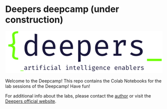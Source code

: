 # Deepers deepcamp (under construction)
![deep](https://raw.githubusercontent.com/alessiodevoto/deepers/main/images/deepers_white.png)

Welcome to the Deepcamp!
This repo contains the Colab Notebooks for the lab sessions of the Deepcamp! Have fun! 


For additional info about the labs, please contact the [author](mailto:alessio.devoto@uniroma1.it) or visit the [Deepers official website](https://www.deepers.ai/).




